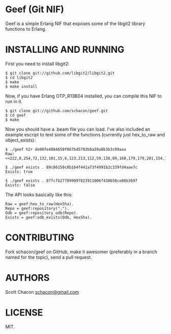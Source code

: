 Geef (Git NIF)
================

Geef is a simple Erlang NIF that exposes some of the libgit2 library functions
to Erlang.

INSTALLING AND RUNNING
========================

First you need to install libgit2:

    $ git clone git://github.com/libgit2/libgit2.git
    $ cd libgit2
    $ make
    $ make install

Now, if you have Erlang OTP_R13B04 installed, you can compile this NIF to run
in it.

    $ git clone git://github.com/schacon/geef.git
    $ cd geef
    $ make

Now you should have a .beam file you can load.  I've also included an example
escript to test some of the functions (currently just hex_to_raw and object_exists):

    $ ./geef h2r de08fe4884650f067bd5703b8a59a8b3b3c99aaa
    Raw: <<222,8,254,72,132,101,15,6,123,213,112,59,138,89,168,179,179,201,154,170>>

    $ ./geef exists . 89c86150c8b164f441a73f4991b2c339fd4aae7c
    Exists: true

    $ ./geef exists . 87fcfb277899097823911006f438658ce86b3697
    Exists: false

The API looks basically like this:

    Raw = geef:hex_to_raw(HexSha).
    Repo = geef:repository(".").
    Odb = geef:repository_odb(Repo).
    Exists = geef:odb_exists(Odb, HexSha).


CONTRIBUTING
==============

Fork schacon/geef on GitHub, make it awesomer (preferably in a branch named
for the topic), send a pull request.


AUTHORS 
==============

Scott Chacon <schacon@gmail.com>


LICENSE
==============

MIT.

